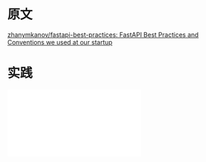# 原文

[zhanymkanov/fastapi-best-practices: FastAPI Best Practices and Conventions we used at our startup](https://github.com/zhanymkanov/fastapi-best-practices?tab=readme-ov-file)

# 实践

![Fast API 21 条最佳实践](Fast%20API%2021%20条最佳实践.pdf)

